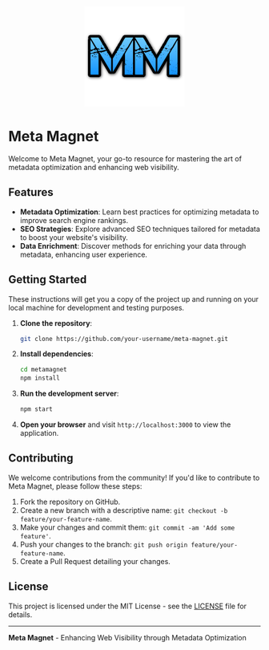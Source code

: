 <div align="center">

![Meta Magnet Logo](./src//assets/images/favicon.png)
</div>

# Meta Magnet

Welcome to Meta Magnet, your go-to resource for mastering the art of metadata optimization and enhancing web visibility.

## Features

- **Metadata Optimization**: Learn best practices for optimizing metadata to improve search engine rankings.
- **SEO Strategies**: Explore advanced SEO techniques tailored for metadata to boost your website's visibility.
- **Data Enrichment**: Discover methods for enriching your data through metadata, enhancing user experience.

## Getting Started

These instructions will get you a copy of the project up and running on your local machine for development and testing purposes.

1. **Clone the repository**:

    ```sh
    git clone https://github.com/your-username/meta-magnet.git
    ```

2. **Install dependencies**:

   ```sh
   cd metamagnet
   npm install
   ```

3. **Run the development server**:

   ```sh
   npm start
   ```

4. **Open your browser** and visit `http://localhost:3000` to view the application.

## Contributing

We welcome contributions from the community! If you'd like to contribute to Meta Magnet, please follow these steps:

1. Fork the repository on GitHub.
2. Create a new branch with a descriptive name: `git checkout -b feature/your-feature-name`.
3. Make your changes and commit them: `git commit -am 'Add some feature'`.
4. Push your changes to the branch: `git push origin feature/your-feature-name`.
5. Create a Pull Request detailing your changes.

## License

This project is licensed under the MIT License - see the [LICENSE](LICENSE) file for details.


---

**Meta Magnet** - Enhancing Web Visibility through Metadata Optimization
